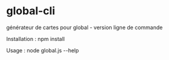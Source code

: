 # global-cli
générateur de cartes pour global - version ligne de commande

Installation : 
npm install

Usage : 
node global.js --help
